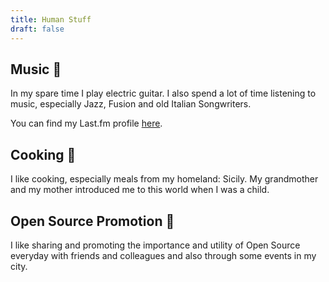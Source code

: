 ```yaml
---
title: Human Stuff
draft: false
---
```


## Music :guitar:
In my spare time I play electric guitar. I also spend a lot of time listening to music, especially Jazz, Fusion and old Italian Songwriters.

You can find my Last.fm profile [here](https://www.last.fm/user/herbrant_sh).

## Cooking :spaghetti:
I like cooking, especially meals from my homeland: Sicily. My grandmother and my mother introduced me to this world when I was a child.

## Open Source Promotion :penguin:
I like sharing and promoting the importance and utility of Open Source everyday with friends and colleagues and also through some events in my city.